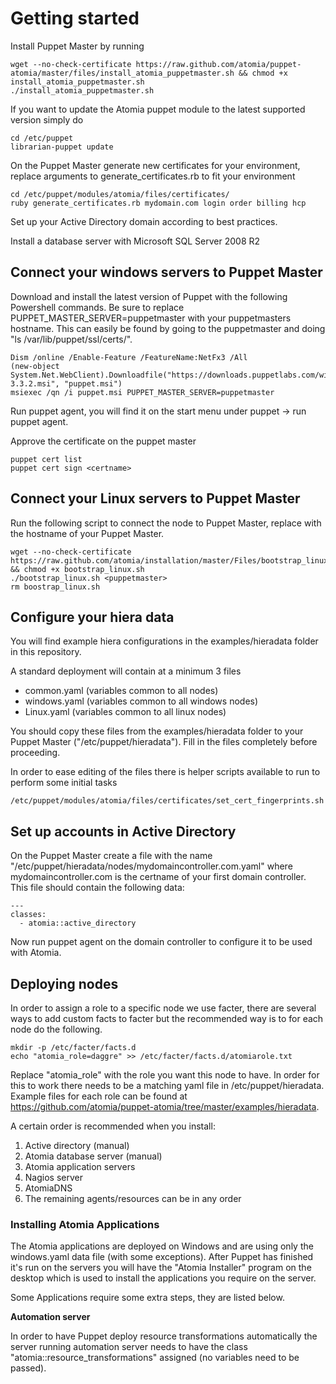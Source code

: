 # Getting started #

Install Puppet Master by running 

	wget --no-check-certificate https://raw.github.com/atomia/puppet-atomia/master/files/install_atomia_puppetmaster.sh && chmod +x install_atomia_puppetmaster.sh
	./install_atomia_puppetmaster.sh

	
If you want to update the Atomia puppet module to the latest supported version simply do

	cd /etc/puppet
	librarian-puppet update

On the Puppet Master generate new certificates for your environment, replace arguments to generate_certificates.rb to fit your environment

	cd /etc/puppet/modules/atomia/files/certificates/
	ruby generate_certificates.rb mydomain.com login order billing hcp

Set up your Active Directory domain according to best practices.

Install a database server with Microsoft SQL Server 2008 R2

## Connect your windows servers to Puppet Master ##

Download and install the latest version of Puppet with the following Powershell commands. Be sure to replace PUPPET_MASTER_SERVER=puppetmaster with your puppetmasters hostname. This can easily be found by going to the puppetmaster and doing "ls /var/lib/puppet/ssl/certs/".

	Dism /online /Enable-Feature /FeatureName:NetFx3 /All
	(new-object System.Net.WebClient).Downloadfile("https://downloads.puppetlabs.com/windows/puppet-3.3.2.msi", "puppet.msi") 
	msiexec /qn /i puppet.msi PUPPET_MASTER_SERVER=puppetmaster

Run puppet agent, you will find it on the start menu under puppet -> run puppet agent.

Approve the certificate on the puppet master

	puppet cert list
	puppet cert sign <certname>
    
## Connect your Linux servers to Puppet Master ##

Run the following script to connect the node to Puppet Master, replace <puppetmaster> with the hostname of your Puppet Master.

	wget --no-check-certificate https://raw.github.com/atomia/installation/master/Files/bootstrap_linux.sh && chmod +x bootstrap_linux.sh
	./bootstrap_linux.sh <puppetmaster>
	rm boostrap_linux.sh

## Configure your hiera data ##

You will find example hiera configurations in the examples/hieradata folder in this repository. 

A standard deployment will contain at a minimum 3 files

- common.yaml (variables common to all nodes)
- windows.yaml (variables common to all windows nodes)
- Linux.yaml (variables common to all linux nodes)

You should copy these files from the examples/hieradata folder to your Puppet Master ("/etc/puppet/hieradata"). Fill in the files completely before proceeding.

In order to ease editing of the files there is helper scripts available to run to perform some initial tasks

	/etc/puppet/modules/atomia/files/certificates/set_cert_fingerprints.sh

## Set up accounts in Active Directory ##

On the Puppet Master create a file with the name "/etc/puppet/hieradata/nodes/mydomaincontroller.com.yaml" where mydomaincontroller.com is the certname of your first domain controller. This file should contain the following data:

    ---
    classes:
      - atomia::active_directory

Now run puppet agent on the domain controller to configure it to be used with Atomia.

## Deploying nodes ##

In order to assign a role to a specific node we use facter, there are several ways to add custom facts to facter but the recommended way is to for each node do the following.

	mkdir -p /etc/facter/facts.d
	echo "atomia_role=daggre" >> /etc/facter/facts.d/atomiarole.txt

Replace "atomia_role" with the role you want this node to have. In order for this to work there needs to be a matching yaml file in /etc/puppet/hieradata. Example files for each role can be found at https://github.com/atomia/puppet-atomia/tree/master/examples/hieradata.

A certain order is recommended when you install:

1. Active directory (manual)
2. Atomia database server (manual)
3. Atomia application servers
4. Nagios server
5. AtomiaDNS
6. The remaining agents/resources can be in any order

### Installing Atomia Applications ###

The Atomia applications are deployed on Windows and are using only the windows.yaml data file (with some exceptions). After Puppet has finished it's run on the servers you will have the "Atomia Installer" program on the desktop which is used to install the applications you require on the server.

Some Applications require some extra steps, they are listed below.

**Automation server**

In order to have Puppet deploy resource transformations automatically the server running automation server needs to have the class "atomia::resource_transformations" assigned (no variables need to be passed).








